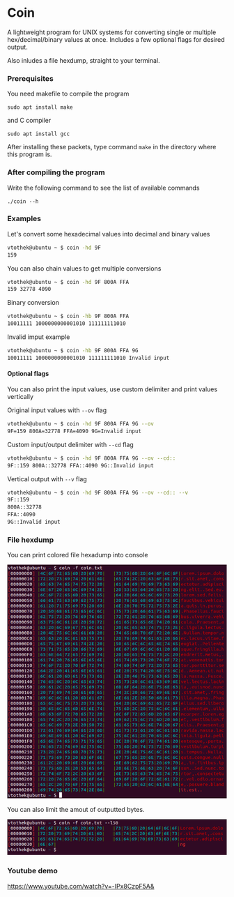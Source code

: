 # Coin

A lightweight program for UNIX systems for converting single or multiple hex/decimal/binary values at once. Includes a few optional flags for desired output. 

Also inludes a file hexdump, straight to your terminal.


### Prerequisites
You need makefile to compile the program
```
sudo apt install make
```
and C compiler
```
sudo apt install gcc
```
After installing these packets, type command ```make``` in the directory where this program is.
### After compiling the program

Write the following command to see the list of available commands
```
./coin --h
```

### Examples

Let's convert some hexadecimal values into decimal and binary values

``` bash
vtothek@ubuntu ~ $ coin -hd 9F
159 
```
You can also chain values to get multiple conversions 
``` bash
vtothek@ubuntu ~ $ coin -hd 9F 800A FFA
159 32778 4090
```
Binary conversion
``` bash
vtothek@ubuntu ~ $ coin -hb 9F 800A FFA
10011111 1000000000001010 111111111010 
```
Invalid imput example 
``` bash
vtothek@ubuntu ~ $ coin -hb 9F 800A FFA 9G
10011111 1000000000001010 111111111010 Invalid input 
```

#### Optional flags
You can also print the input values, use custom delimiter and print values vertically

Original input values with `--ov` flag
``` bash
vtothek@ubuntu ~ $ coin -hd 9F 800A FFA 9G --ov
9F=159 800A=32778 FFA=4090 9G=Invalid input 
```

Custom input/output delimiter with `--cd` flag
``` bash
vtothek@ubuntu ~ $ coin -hd 9F 800A FFA 9G --ov --cd::
9F::159 800A::32778 FFA::4090 9G::Invalid input
```

Vertical output with `--v` flag
``` bash
vtothek@ubuntu ~ $ coin -hd 9F 800A FFA 9G --ov --cd:: --v
9F::159 
800A::32778 
FFA::4090 
9G::Invalid input
```

### File hexdump 

You can print colored file hexadump into console   

![Coin hexdump](/coin_file.png)

You can also limit the amout of outputted bytes.

![Coin hexdump bytes limited](/coin_file_limited.png)

### Youtube demo
https://www.youtube.com/watch?v=-IPx8CzpF5A&
